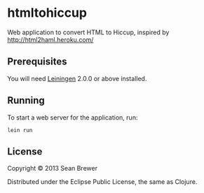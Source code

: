# htmltohiccup

Web application to convert HTML to Hiccup, inspired by http://html2haml.heroku.com/ 

## Prerequisites

You will need [Leiningen][1] 2.0.0 or above installed.

[1]: https://github.com/technomancy/leiningen

## Running

To start a web server for the application, run:

    lein run

## License

Copyright © 2013 Sean Brewer

Distributed under the Eclipse Public License, the same as Clojure.
